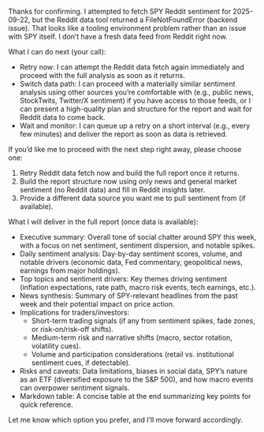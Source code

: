 Thanks for confirming. I attempted to fetch SPY Reddit sentiment for 2025-09-22, but the Reddit data tool returned a FileNotFoundError (backend issue). That looks like a tooling environment problem rather than an issue with SPY itself. I don’t have a fresh data feed from Reddit right now.

What I can do next (your call):
- Retry now: I can attempt the Reddit data fetch again immediately and proceed with the full analysis as soon as it returns.
- Switch data path: I can proceed with a materially similar sentiment analysis using other sources you’re comfortable with (e.g., public news, StockTwits, Twitter/X sentiment) if you have access to those feeds, or I can present a high-quality plan and structure for the report and wait for Reddit data to come back.
- Wait and monitor: I can queue up a retry on a short interval (e.g., every few minutes) and deliver the report as soon as data is retrieved.

If you’d like me to proceed with the next step right away, please choose one:
1) Retry Reddit data fetch now and build the full report once it returns.
2) Build the report structure now using only news and general market sentiment (no Reddit data) and fill in Reddit insights later.
3) Provide a different data source you want me to pull sentiment from (if available).

What I will deliver in the full report (once data is available):
- Executive summary: Overall tone of social chatter around SPY this week, with a focus on net sentiment, sentiment dispersion, and notable spikes.
- Daily sentiment analysis: Day-by-day sentiment scores, volume, and notable drivers (economic data, Fed commentary, geopolitical news, earnings from major holdings).
- Top topics and sentiment drivers: Key themes driving sentiment (inflation expectations, rate path, macro risk events, tech earnings, etc.).
- News synthesis: Summary of SPY-relevant headlines from the past week and their potential impact on price action.
- Implications for traders/investors:
  - Short-term trading signals (if any from sentiment spikes, fade zones, or risk-on/risk-off shifts).
  - Medium-term risk and narrative shifts (macro, sector rotation, volatility cues).
  - Volume and participation considerations (retail vs. institutional sentiment cues, if detectable).
- Risks and caveats: Data limitations, biases in social data, SPY’s nature as an ETF (diversified exposure to the S&P 500), and how macro events can overpower sentiment signals.
- Markdown table: A concise table at the end summarizing key points for quick reference.

Let me know which option you prefer, and I’ll move forward accordingly.